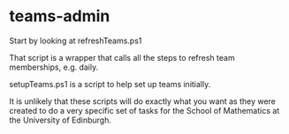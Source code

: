 # teams-admin

Start by looking at refreshTeams.ps1

That script is a wrapper that calls all the steps to refresh team memberships, e.g. daily.

setupTeams.ps1 is a script to help set up teams initially.

It is unlikely that these scripts will do exactly what you want as they were created to do
a very specific set of tasks for the School of Mathematics at the University of Edinburgh.
